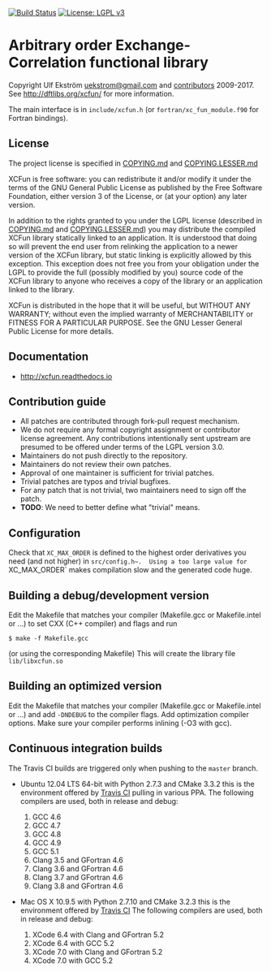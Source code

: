 [![Build Status](https://travis-ci.org/dftlibs/xcfun.svg?branch=master)](https://travis-ci.org/dftlibs/xcfun)
[![License: LGPL v3](https://img.shields.io/badge/License-LGPL%20v3-blue.svg)](http://www.gnu.org/licenses/lgpl-3.0)

# Arbitrary order Exchange-Correlation functional library

Copyright Ulf Ekström <uekstrom@gmail.com> and [contributors](https://github.com/dftlibs/xcfun/blob/master/AUTHORS.md) 2009-2017.
See http://dftlibs.org/xcfun/ for more information.

The main interface is in `include/xcfun.h`
(or `fortran/xc_fun_module.f90` for Fortran bindings).

## License

The project license is specified in [COPYING.md] and [COPYING.LESSER.md]

XCFun is free software: you can redistribute it and/or modify
it under the terms of the GNU General Public License as published by
the Free Software Foundation, either version 3 of the License, or
(at your option) any later version.

In addition to the rights granted to you under the LGPL license
(described in [COPYING.md] and [COPYING.LESSER.md]) you may distribute the
compiled XCFun library statically linked to an application. It is
understood that doing so will prevent the end user from relinking the
application to a newer version of the XCFun library, but static
linking is explicitly allowed by this exception. This exception does
not free you from your obligation under the LGPL to provide the full
(possibly modified by you) source code of the XCFun library to anyone
who receives a copy of the library or an application linked to the
library.

XCFun is distributed in the hope that it will be useful, but WITHOUT
ANY WARRANTY; without even the implied warranty of MERCHANTABILITY or
FITNESS FOR A PARTICULAR PURPOSE. See the GNU Lesser General Public
License for more details.

[COPYING.md]: https://github.com/dftlibs/xcfun/blob/master/COPYING.md 
[COPYING.LESSER.md]: https://github.com/dftlibs/xcfun/blob/master/COPYING.LESSER.md


## Documentation

- http://xcfun.readthedocs.io


## Contribution guide

- All patches are contributed through fork-pull request mechanism.
- We do not require any formal copyright assignment or contributor license
  agreement. Any contributions intentionally sent upstream are presumed to be
  offered under terms of the LGPL version 3.0.
- Maintainers do not push directly to the repository.
- Maintainers do not review their own patches.
- Approval of one maintainer is sufficient for trivial patches.
- Trivial patches are typos and trivial bugfixes.
- For any patch that is not trivial, two maintainers need to sign off the patch.
- **TODO**: We need to better define what "trivial" means.

## Configuration

Check that `XC_MAX_ORDER` is defined to the highest order derivatives
you need (and not higher) in `src/config.h~.  Using a too large value
for `XC_MAX_ORDER` makes compilation slow and the generated code huge.

## Building a debug/development version

Edit the Makefile that matches your compiler
(Makefile.gcc or Makefile.intel or ...)
to set CXX (C++ compiler) and flags and run

    $ make -f Makefile.gcc

(or using the corresponding Makefile)
This will create the library file `lib/libxcfun.so`

## Building an optimized version

Edit the Makefile that matches your compiler
(Makefile.gcc or Makefile.intel or ...)
and add `-DNDEBUG` to the compiler flags. Add optimization
compiler options. Make sure your compiler performs inlining
(-O3 with gcc).

## Continuous integration builds

The Travis CI builds are triggered only when pushing to the `master` branch.

- Ubuntu 12.04 LTS 64-bit with Python 2.7.3 and CMake 3.3.2
  this is the environment offered by [Travis CI](https://travis-ci.org) pulling
  in various PPA. The following compilers are used, both in release and debug:

  1. GCC 4.6
  2. GCC 4.7
  3. GCC 4.8
  4. GCC 4.9
  5. GCC 5.1
  6. Clang 3.5 and GFortran 4.6
  7. Clang 3.6 and GFortran 4.6
  8. Clang 3.7 and GFortran 4.6
  9. Clang 3.8 and GFortran 4.6

- Mac OS X 10.9.5 with Python 2.7.10 and CMake 3.2.3
  this is the environment offered by [Travis CI](https://travis-ci.org)
  The following compilers are used, both in release and debug:

  1. XCode 6.4 with Clang and GFortran 5.2
  2. XCode 6.4 with GCC 5.2
  3. XCode 7.0 with Clang and GFortran 5.2
  4. XCode 7.0 with GCC 5.2
